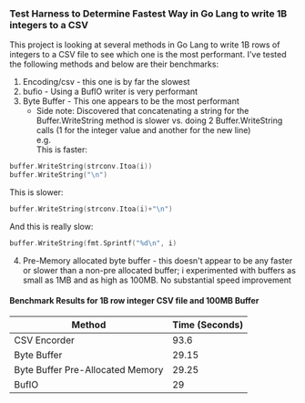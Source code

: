 ### Test Harness to Determine Fastest Way in Go Lang to write 1B integers to a CSV

This project is looking at several methods in Go Lang to write 1B rows of integers to a CSV file to see which one is the most performant. I've tested the following methods and below are their benchmarks:

1. Encoding/csv - this one is by far the slowest
2. bufio - Using a BufIO writer is very performant
3. Byte Buffer - This one appears to be the most performant
    - Side note: Discovered that concatenating a string for the Buffer.WriteString method is slower vs. doing 2 Buffer.WriteString calls (1 for the integer value and another for the new line)</br>
e.g.</br>
This is faster:
```go
buffer.WriteString(strconv.Itoa(i))
buffer.WriteString("\n")
```
This is slower:
```go
buffer.WriteString(strconv.Itoa(i)+"\n")
```
And this is really slow:
```go
buffer.WriteString(fmt.Sprintf("%d\n", i)
```

4. Pre-Memory allocated byte buffer - this doesn't appear to be any faster or slower than a non-pre allocated buffer; i experimented with buffers as small as 1MB and as high as 100MB. No substantial speed improvement

#### Benchmark Results for 1B row integer CSV file and 100MB Buffer

| Method | Time (Seconds) |
| ------ | -------------- |
| CSV Encorder | 93.6 |
| Byte Buffer | 29.15 |
| Byte Buffer Pre-Allocated Memory | 29.25 |
| BufIO | 29 |